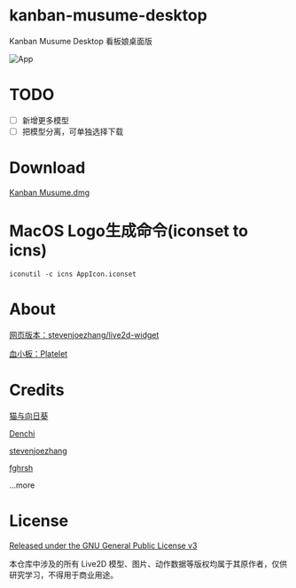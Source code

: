 # kanban-musume-desktop

Kanban Musume Desktop 看板娘桌面版

![App](https://amorist.oss-cn-shanghai.aliyuncs.com/app/images/3.png "App")

# TODO

- [ ] 新增更多模型
- [ ] 把模型分离，可单独选择下载

# Download

[Kanban Musume.dmg](https://amorist.oss-cn-shanghai.aliyuncs.com/app/Kanban%20Musume.dmg)

# MacOS Logo生成命令(iconset to icns)

``iconutil -c icns AppIcon.iconset``

# About

[网页版本：stevenjoezhang/live2d-widget](https://github.com/stevenjoezhang/live2d-widget)

[血小板：Platelet](https://github.com/amorist/platelet)

# Credits
[猫与向日葵](https://imjad.cn/archives/lab/add-dynamic-poster-girl-with-live2d-to-your-blog-03/)

[Denchi](https://twitter.com/DenchiSoft/status/1036017773011525632)

[stevenjoezhang](https://github.com/stevenjoezhang)

[fghrsh](https://github.com/fghrsh)

...more

# License

[Released under the GNU General Public License v3](http://www.gnu.org/licenses/gpl-3.0.html)

本仓库中涉及的所有 Live2D 模型、图片、动作数据等版权均属于其原作者，仅供研究学习，不得用于商业用途。
